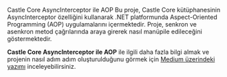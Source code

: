 Castle Core AsyncInterceptor ile AOP
Bu proje, Castle Core kütüphanesinin AsyncInterceptor özelliğini kullanarak .NET platformunda Aspect-Oriented Programming (AOP) uygulamalarını içermektedir. 
Proje, senkron ve asenkron metod çağrılarında araya girerek nasıl manüpile edileceğini göstermektedir.

**Castle Core AsyncInterceptor ile AOP** ile ilgili daha fazla bilgi almak ve projenin nasıl adım adım oluşturulduğunu görmek için [Medium üzerindeki yazımı](https://medium.com/@kndlahmet/castle-core-asyncinterceptor-i%CC%87le-aop-8046fe617a72) inceleyebilirsiniz.

